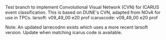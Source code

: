 Test branch to implement Convolutional Visual Network (CVN) for ICARUS event classification. This is based on DUNE's CVN, adapted from NOvA for use in TPCs.
larsoft: v09_49_00 e20 prof
icaruscode: v09_49_00 e20 prof

Note: An updated larrecodnn exists which uses a more recent larsoft version. Update when matching icarus code is available.

